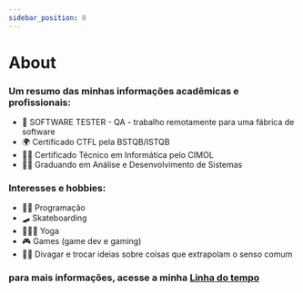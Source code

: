```yaml
---
sidebar_position: 0
---
```


# About

### Um resumo das minhas informações acadêmicas e profissionais:  
- 🐞 SOFTWARE TESTER - QA - trabalho remotamente para uma fábrica de software  
- 🌍 Certificado CTFL pela BSTQB/ISTQB
- 👨‍💻 Certificado Técnico em Informática pelo CIMOL
- 👨‍🎓 Graduando em Análise e Desenvolvimento de Sistemas

### Interesses e hobbies:
- 👨‍💻 Programação
- 🛹 Skateboarding
- 🧘🏻‍♂️ Yoga
- 🎮 Games (game dev e gaming)
- 🧙‍♂️ Divagar e trocar ideias sobre coisas que extrapolam o senso comum

### para mais informações, acesse a minha [Linha do tempo](/docs/about/timeline)

